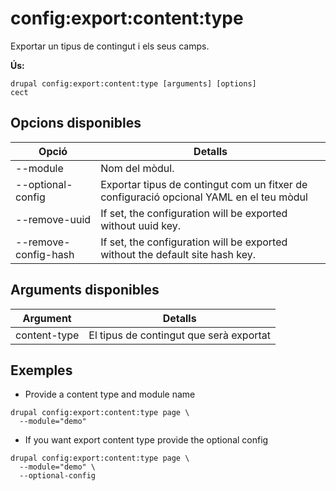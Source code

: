 # config:export:content:type
Exportar un tipus de contingut i els seus camps.

**Ús:**
```
drupal config:export:content:type [arguments] [options]
cect
```

## Opcions disponibles
Opció | Detalls
-------|-------------
--module | Nom del mòdul.
--optional-config | Exportar tipus de contingut com un fitxer de configuració opcional YAML en el teu mòdul
--remove-uuid | If set, the configuration will be exported without uuid key.
--remove-config-hash | If set, the configuration will be exported without the default site hash key.

## Arguments disponibles
Argument | Detalls
---------|-------------
content-type | El tipus de contingut que serà exportat

## Exemples
* Provide a content type  and module name
```
drupal config:export:content:type page \
  --module="demo"
```
* If you want export content type provide the optional config
```
drupal config:export:content:type page \
  --module="demo" \
  --optional-config
```

